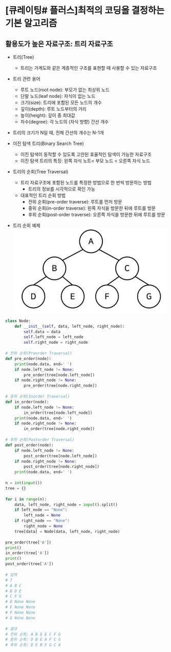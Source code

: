 # [큐레이팅# 플러스]최적의 코딩을 결정하는 기본 알고리즘

## 활용도가 높은 자료구조: 트리 자료구조

- 트리(Tree)

    - 트리는 가계도와 같은 계층적인 구조를 표현할 때 사용할 수 있는 자료구조

- 트리 관련 용어

    - 루트 노드(root node): 부모가 없는 최상위 노드
    - 단말 노드(leaf node): 자식이 없는 노드
    - 크기(size): 트리에 포함된 모든 노드의 개수
    - 깊이(depth): 루트 노드부터의 거리
    - 높이(height): 깊이 중 최대값
    - 차수(degree): 각 노드의 (자식 방향) 간선 개수

- 트리의 크기가 N일 때, 전체 간선의 개수는 N-1개

- 이진 탐색 트리(Binary Search Tree)

    - 이진 탐색이 동작할 수 있도록 고안된 효율적인 탐색이 가능한 자료구조
    - 이진 탐색 트리의 특징: 왼쪽 자식 노트< 부모 노드 < 오른쪽 자식 노드

- 트리의 순회(Tree Traversal)

    - 트리 자료구조에 포함된 노드를 특정한 방법으로 한 번씩 방문하는 방법
        - 트리의 정보를 시각적으로 확인 가능
    - 대표적인 트리 순회 방법
        - 전위 순회(pre-order traverse): 루트를 먼저 방문
        - 중위 순회(in-order traverse): 왼쪽 자식을 방문한 뒤에 루트를 방문
        - 후위 순회(post-order traverse): 오른쪽 자식을 방문한 뒤에 루트를 방문

- 트리 순회 예제
![이미지](0.jpg)

```python
class Node:
	def __init__(self, data, left_node, right_node):
		self.data = data
		self.left_node = left_node
		self.right_node = right_node

# 전위 순회(Preorder Traversal)
def pre_order(node):
	print(node.data, end=' ')
	if node.left_node != None:
		pre_order(tree[node.left_node])
	if node.right_node != None:
		pre_order(tree[node.right_node])

# 중위 순회(Inorder Traversal)
def in_order(node):
	if node.left_node != None:
		in_order(tree[node.left_node])
	print(node.data, end=' ')
	if node.right_node != None:
		in_order(tree[node.right_node])

# 후위 순회(Postorder Traversal)
def post_order(node):
	if node.left_node != None:
		post_order(tree[node.left_node])
	if node.right_node != None:
		post_order(tree[node.right_node])
	print(node.data, end=' ')

n = int(input())
tree = {}

for i in range(n):
	data, left_node, right_node = input().split()
	if left_node == "None":
		left_node = None
	if right_node == "None":
		right_node = None
	tree[data] = Node(data, left_node, right_node)

pre_order(tree['A'])
print()
in_order(tree['A'])
print()
post_order(tree['A'])

# 입력                                  
# 7     
# A B C
# B D E
# C F G
# D None None
# E None None
# F None None
# G None None

# 결과
# 전위 순회: A B D E C F G
# 중위 순회: D B E A F C G
# 후위 순회: D E B F G C A
```